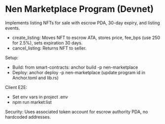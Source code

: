 # Nen Marketplace Program (Devnet)

Implements listing NFTs for sale with escrow PDA, 30-day expiry, and listing events.

- create_listing: Moves NFT to escrow ATA, stores price, fee_bps (use 250 for 2.5%), sets expiration 30 days.
- cancel_listing: Returns NFT to seller.

Setup:
- Build: from smart-contracts: anchor build -p nen-marketplace
- Deploy: anchor deploy -p nen-marketplace (update program id in Anchor.toml and lib.rs)

Client E2E:
- Set env vars in project .env
- npm run market:list

Security: Uses associated token account for escrow authority PDA, no hardcoded addresses.
